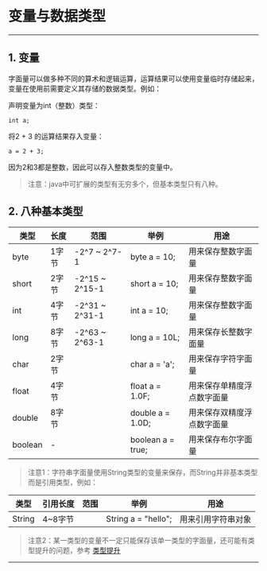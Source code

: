 # 变量与数据类型

---

## 1. 变量

字面量可以做多种不同的算术和逻辑运算，运算结果可以使用变量临时存储起来，变量在使用前需要定义其存储的数据类型。例如：

声明变量为int（整数）类型：

```
int a;
```

将2 + 3 的运算结果存入变量：

```
a = 2 + 3;
```

因为2和3都是整数，因此可以存入整数类型的变量中。

> 注意：java中可扩展的类型有无穷多个，但基本类型只有八种。

## 2. 八种基本类型

| 类型 | 长度 | 范围 | 举例 | 用途 |
| --- | --- | --- | --- | --- |
| byte | 1字节 | -2^7 ~ 2^7-1 | byte a = 10; | 用来保存整数字面量 |
| short | 2字节 | -2^15 ~ 2^15-1 | short a = 10; | 用来保存整数字面量 |
| int | 4字节 | -2^31 ~ 2^31-1 | int a = 10; | 用来保存整数字面量 |
| long | 8字节 | -2^63 ~ 2^63-1 | long a = 10L; | 用来保存长整数字面量 |
| char | 2字节 |  | char a = 'a'; | 用来保存字符字面量 |
| float | 4字节 |  | float a = 1.0F; | 用来保存单精度浮点数字面量 |
| double | 8字节 |  | double a = 1.0D; | 用来保存双精度浮点数字面量 |
| boolean | - |  | boolean a = true; | 用来保存布尔字面量 |

> 注意1：字符串字面量使用String类型的变量来保存，而String并非基本类型而是引用类型，例如：

| 类型 | 引用长度 | 范围 | 举例 | 用途 |
| --- | --- | --- | --- | --- |
| String | 4~8字节 |  | String a = "hello"; | 用来引用字符串对象 |

> 注意2：某一类型的变量不一定只能保存该单一类型的字面量，还可能有类型提升的问题，参考 [类型提升](/chapter_01/section_07.md)

***



